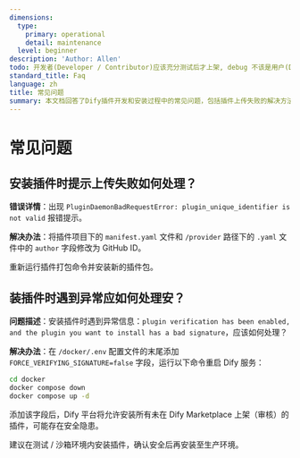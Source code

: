 ```yaml
---
dimensions:
  type:
    primary: operational
    detail: maintenance
  level: beginner
description: 'Author: Allen'
todo: 开发者(Developer / Contributor)应该充分测试后才上架, debug 不该是用户(Dify User / Consumer) 该做的事.
standard_title: Faq
language: zh
title: 常见问题
summary: 本文档回答了Dify插件开发和安装过程中的常见问题，包括插件上传失败的解决方法（修改author字段）以及如何处理插件安装过程中的验证异常（设置FORCE_VERIFYING_SIGNATURE环境变量）。
---
```


# 常见问题

## 安装插件时提示上传失败如何处理？

**错误详情**：出现 `PluginDaemonBadRequestError: plugin_unique_identifier is not valid` 报错提示。

**解决办法**：将插件项目下的 `manifest.yaml` 文件和 `/provider` 路径下的 `.yaml` 文件中的 `author` 字段修改为 GitHub ID。

重新运行插件打包命令并安装新的插件包。

## 装插件时遇到异常应如何处理安？

**问题描述**：安装插件时遇到异常信息：`plugin verification has been enabled, and the plugin you want to install has a bad signature`，应该如何处理？

**解决办法**：在 `/docker/.env` 配置文件的末尾添加 `FORCE_VERIFYING_SIGNATURE=false` 字段，运行以下命令重启 Dify 服务：

```bash
cd docker
docker compose down
docker compose up -d
```

添加该字段后，Dify 平台将允许安装所有未在 Dify Marketplace 上架（审核）的插件，可能存在安全隐患。

建议在测试 / 沙箱环境内安装插件，确认安全后再安装至生产环境。